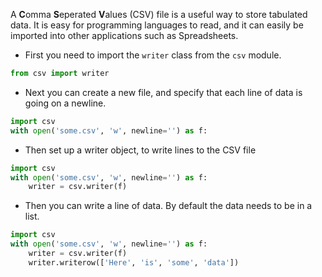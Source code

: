A **C**omma **S**eperated **V**alues (CSV) file is a useful way to store tabulated data. It is easy for programming languages to read, and it can easily be imported into other applications such as Spreadsheets.

- First you need to import the `writer` class from the `csv` module.

```python
from csv import writer
```

- Next you can create a new file, and specify that each line of data is going on a newline.

```python
import csv
with open('some.csv', 'w', newline='') as f:
```

- Then set up a writer object, to write lines to the CSV file

```python
import csv
with open('some.csv', 'w', newline='') as f:
    writer = csv.writer(f)
```

- Then you can write a line of data. By default the data needs to be in a list.

```python
import csv
with open('some.csv', 'w', newline='') as f:
    writer = csv.writer(f)
    writer.writerow(['Here', 'is', 'some', 'data'])
```

